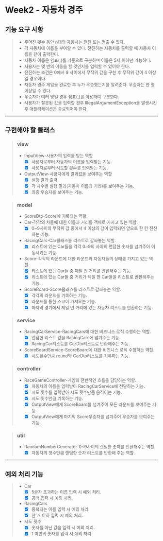 # Week2 - 자동차 경주


## 기능 요구 사항
> + 주어진 횟수 동안 n대의 자동차는 전진 또는 멈출 수 있다.
> + 각 자동차에 이름을 부여할 수 있다. 전진하는 자동차를 출력할 때 자동차 이름을 같이 출력한다.
> + 자동차 이름은 쉼표(,)를 기준으로 구분하며 이름은 5자 이하만 가능하다.
> + 사용자는 몇 번의 이동을 할 것인지를 입력할 수 있어야 한다.
> + 전진하는 조건은 0에서 9 사이에서 무작위 값을 구한 후 무작위 값이 4 이상일 경우이다.
> + 자동차 경주 게임을 완료한 후 누가 우승했는지를 알려준다. 우승자는 한 명 이상일 수 있다.
> + 우승자가 여러 명일 경우 쉼표(,)를 이용하여 구분한다.
> + 사용자가 잘못된 값을 입력할 경우 IllegalArgumentException을 발생시킨 후 애플리케이션은 종료되어야 한다.
------

## 구현해야 할 클래스
> ### view
> + InputView-사용자의 입력을 받는 역할
>   + [X] 사용자로부터 자동차의 이름을 입력받는 기능.
>   + [X] 사용자로부터 시도할 횟수를 입력받는 기능.
> + OutputView-사용자에게 결과값을 보여주는 역할
>   + [X] 실행 결과 출력.
>   + [X] 각 차수별 실행 결과(자동차 이름과 거리)를 보여주는 기능.
>   + [X] 최종 우승자를 보여주는 기능.

> ### model
> + ScoreDto-Score에 기록되는 역할.
> + Car-각각의 차들에 대한 이름과 거리를 객체로 가지고 있는 역할.
>   + [X] 0~9사이의 무작위 값 중에서 4 이상의 값이 입력되면 앞으로 한 칸 전진하는 기능.
> + RacingCars-Car클래스를 리스트로 감싸놓는 역할.
>   + [X] 리스트에 있는 Car들을 각각 0~9의 사이의 랜덤한 숫자를 넘겨주어 이동시키는 기능.
> + Score-각각의 라운드에 대한 라운드와 자동차들의 상태를 가지고 있는 역할.
>   + [X] 리스트에 있는 Car들 중 제일 먼 거리를 반환해주는 기능.
>   + [X] 리스트에 있는 Car들 중 거리가 제일 먼 Car들을 리스트로 반환해주는 기능.
> + ScoreBoard-Score클래스를 리스트로 감싸놓는 역할.
>   + [X] 각각의 라운드를 기록하는 기능.
>   + [X] 라운드를 통한 스코어 가져오는 기능.
>   + [X] 마지막 경기에서 제일 먼 거리에 있는 자동차 리스트를 반환하는 기능.

> ### service
> + RacingCarService-RacingCars에 대한 비즈니스 로직 수행하는 역할.
>   + [X] 랜덤한 리스트 값을 RacingCars에 넘겨주는 기능.
>   + [X] RacingCar리스트를 CarDto리스트로 반환해주는 기능.
> + ScoreBoardService-ScoreBoard에 대한 비즈니스 로직 수행하는 역할.
>   + [X] 시도횟수만큼 round와 CarDto리스트를 기록하는 기능.

> ### controller
> + RaceGameController-게임의 전반적인 흐름을 담당하는 역할.
>   + [X] 자동차의 이름을 입력받아 RacingCarService에 전달하는 기능.
>   + [X] 시도 횟수를 입력받아 시도 횟수만큼 움직이는 기능.
>   + [X] 시도 횟수만큼 기록하는 기능.
>   + [X] OutputView에게 ScoreBoard를 넘겨주어 모든 라운드를 보여주는 기능.
>   + [X] OutputView에게 마지막 Score우승자를 넘겨주어 우승자를 보여주는 기능.

> ### util
> + RandomNumberGenerator-0~9사이의 랜덤한 숫자를 반환해주는 역할.
>   + [X] 자동차의 갯수만큼 랜덤한 숫자 리스트를 반환해 주는 역할.
-------

## 예외 처리 기능
> + Car
>   + [X] 5글자 초과하는 이름 입력 시 예외 처리.
>   + [X] 공백 입력 시 예외 처리.
> + RacingCars
>   + [X] 중복되는 이름 입력 시 예외 처리.
>   + [X] 한 개 이하 입력 시 예외 처리.
> + 시도 횟수
>   + [X] 숫자를 아닌 값을 입력 시 예외 처리.
>   + [X] 1 미만의 숫자를 입력 시 예외 처리.
